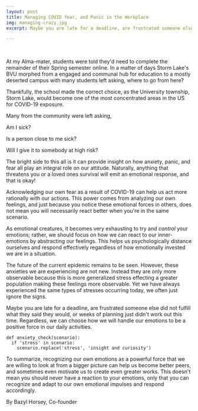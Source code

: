 ```yaml
---
layout: post
title: Managing COVID fear, and Panic in the Workplace
img: managing-crazy.jpg
excerpt: Maybe you are late for a deadline, are frustrated someone else did not fulfill what they said they would, or weeks of planning just didn't work out this time. Regardless, we can choose how we will handle our emotions to be a positive force in our daily activities.

---
```

<br/>

At my Alma-mater, students were  told they'd need to complete the remainder of their Spring semester online. In a matter of days Storm Lake's BVU morphed from a engaged and communal hub for education to a mostly deserted campus with many students left asking, where to go from here?

Thankfully, the school made the correct choice, as the University township, Storm Lake, would become one of the most concentrated areas in the US for COVID-19 exposure. 

Many from the community were left asking,
>
Am I sick?
>
Is a person close to me sick?
>
Will I give it to somebody at high risk?
>

The bright side to this all is it can provide insight on how anxiety, panic, and fear all play an integral role on our attitude. Naturally, anything that threatens you or a loved ones survival will emit an emotional response, and that is okay!

Acknowledging our own fear as a result of COVID-19 can help us act more rationally with our actions. This power comes from analyzing our own feelings, and just because you notice these emotional forces in others, does not mean you will necessarily react better when you're in the same scenario.

As emotional creatures, it becomes very exhausting to try and *control* your emotions; rather, we should focus on how we can react to our inner-emotions by abstracting our feelings. This helps us psychologically distance ourselves and respond effectively regardless of how emotionally invested we are in a situation.

The future of the current epidemic remains to be seen. However, these anxieties we are experiencing are not new. Instead they are only more observable because this is more generalized stress effecting a greater population making these feelings more observable. Yet we have always experienced the same types of stresses occurring today, we often just ignore the signs.

Maybe you are late for a deadline, are frustrated someone else did not fulfill what they said they would, or weeks of planning just didn't work out this time. Regardless, we can choose how we will handle our emotions to be a positive force in our daily activities.

    def anxiety_check(scenario):
      if 'stress' in scenario:
        scenario.replace('stress', 'insight and curiosity')

To summarize, recognizing our own emotions as a powerful force that we are willing to look at from a bigger picture can help us become better peers, and sometimes even motivate us to create even greater works. This doesn't mean you should never have a reaction to your emotions, only that you can recognize and adapt to our own emotional impulses and respond accordingly.

By Bazyl Horsey, Co-founder
